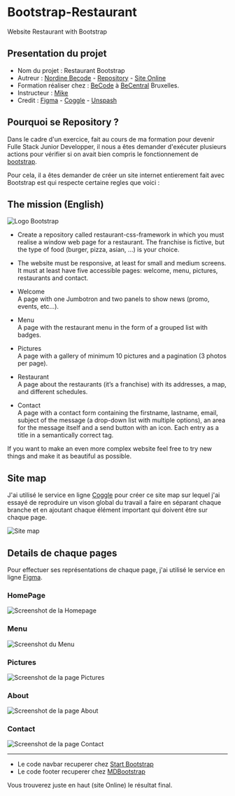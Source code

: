 # Bootstrap-Restaurant

Website Restaurant with Bootstrap

## Presentation du projet

- Nom du projet : Restaurant Bootstrap
- Autreur : [Nordine Becode](https://github.com/ElazzouziNordineBeCode) - [Repository](https://github.com/ElazzouziNordineBeCode/Bootstrap-Restaurant) - [Site Online](https://elazzouzinordinebecode.github.io/Bootstrap-Restaurant/)
- Formation réaliser chez : [BeCode](https://becode.org/) à [BeCentral](https://becode.org/fr/a-propos-de-nous/nos-campus/bruxelles/) Bruxelles.
- Instructeur : [Mike](https://github.com/Mike00001)
- Credit : [Figma](https://www.figma.com/) - [Coggle](https://coggle.it/) - [Unspash](https://unsplash.com/)

## Pourquoi se Repository ?

Dans le cadre d'un exercice, fait au cours de ma formation pour devenir Fulle Stack Junior Developper, il nous a êtes demander d'exécuter plusieurs actions pour vérifier si on avait bien compris le fonctionnement de [bootstrap](https://getbootstrap.com/).

Pour cela, il a êtes demander de créer un site internet entierement fait avec Bootstrap est qui respecte certaine regles que voici :

## The mission (English)

![Logo Bootstrap](img/ReadMe/Bootstrap.png "Logo Bootstrap")

- Create a repository called restaurant-css-framework in which you must realise a window web page for a restaurant. The franchise is fictive, but the type of food (burger, pizza, asian, …​) is your choice.

- The website must be responsive, at least for small and medium screens. It must at least have five accessible pages: welcome, menu, pictures, restaurants and contact.

- Welcome  
  A page with one Jumbotron and two panels to show news (promo, events, etc…​).

- Menu  
  A page with the restaurant menu in the form of a grouped list with badges.

- Pictures  
  A page with a gallery of minimum 10 pictures and a pagination (3 photos per page).

- Restaurant  
  A page about the restaurants (it’s a franchise) with its addresses, a map, and different schedules.

- Contact  
  A page with a contact form containing the firstname, lastname, email, subject of the message (a drop-down list with multiple options), an area for the message itself and a send button with an icon. Each entry as a title in a semantically correct tag.

If you want to make an even more complex website feel free to try new things and make it as beautiful as possible.

## Site map

J'ai utilisé le service en ligne [Coggle](https://coggle.it/) pour créer ce site map sur lequel j'ai essayé de reproduire un vison global du travail a faire en séparant chaque branche et en ajoutant chaque élément important qui doivent être sur chaque page.

![Site map](img/ReadMe/Mapping.png "Image du site map")

## Details de chaque pages

Pour effectuer ses représentations de chaque page, j'ai utilisé le service en ligne [Figma](https://www.figma.com/).

### HomePage

![Screenshot de la Homepage](img/ReadMe/Homepage.png "Screenshot de la Homepage")

### Menu

![Screenshot du Menu](img/ReadMe/Menu.png "Screenshot du Menu")

### Pictures

![Screenshot de la page Pictures](img/ReadMe/Pictures.png "Screenshot de la page Pictures")

### About

![Screenshot de la page About](img/ReadMe/About.png "Screenshot de la page About")

### Contact

![Screenshot de la page Contact](img/ReadMe/Contact.png "Screenshot de la page Contact")

---

- Le code navbar recuperer chez [Start Bootstrap](https://startbootstrap.com/snippets/navbar-logo)
- Le code footer recuperer chez [MDBootstrap](https://mdbootstrap.com/snippets/standard/mdbootstrap/2886162)

Vous trouverez juste en haut (site Online) le résultat final.
